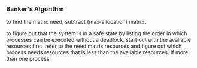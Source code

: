 
### Banker's Algorithm
to find the matrix need, subtract (max-allocation) matrix. 

to figure out that the system is in a safe state by listing the order in which processes can be executed without a deadlock, start out with the avaliable resources first. refer to the need matrix resources and figure out which process needs resources that is less than the avaliable resources.  If more than one process 